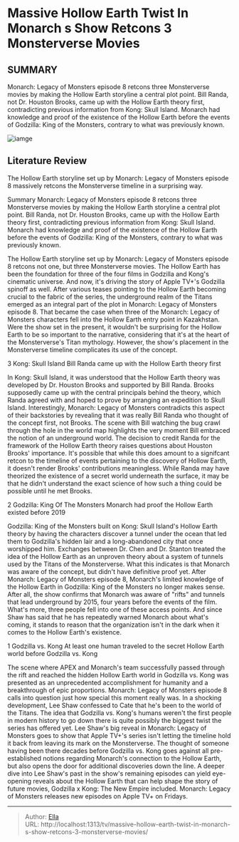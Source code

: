 # Massive Hollow Earth Twist In Monarch s Show Retcons 3 Monsterverse Movies


## SUMMARY 


 Monarch: Legacy of Monsters episode 8 retcons three Monsterverse movies by making the Hollow Earth storyline a central plot point. 
 Bill Randa, not Dr. Houston Brooks, came up with the Hollow Earth theory first, contradicting previous information from Kong: Skull Island. 
 Monarch had knowledge and proof of the existence of the Hollow Earth before the events of Godzilla: King of the Monsters, contrary to what was previously known. 

![iamge](https://static1.srcdn.com/wordpress/wp-content/uploads/2023/01/godzilla-vs-kong-movie-deleted-fight-hollow-earth.jpg)

## Literature Review
The Hollow Earth storyline set up by Monarch: Legacy of Monsters episode 8 massively retcons the Monsterverse timeline in a surprising way.




Summary
 Monarch: Legacy of Monsters episode 8 retcons three Monsterverse movies by making the Hollow Earth storyline a central plot point. 
 Bill Randa, not Dr. Houston Brooks, came up with the Hollow Earth theory first, contradicting previous information from Kong: Skull Island. 
 Monarch had knowledge and proof of the existence of the Hollow Earth before the events of Godzilla: King of the Monsters, contrary to what was previously known. 


The Hollow Earth storyline set up by Monarch: Legacy of Monsters episode 8 retcons not one, but three Monsterverse movies. The Hollow Earth has been the foundation for three of the four films in Godzilla and Kong&#39;s cinematic universe. And now, it&#39;s driving the story of Apple TV&#43;&#39;s Godzilla spinoff as well.
After various teases pointing to the Hollow Earth becoming crucial to the fabric of the series, the underground realm of the Titans emerged as an integral part of the plot in Monarch: Legacy of Monsters episode 8. That became the case when three of the Monarch: Legacy of Monsters characters fell into the Hollow Earth entry point in Kazakhstan. Were the show set in the present, it wouldn&#39;t be surprising for the Hollow Earth to be so important to the narrative, considering that it&#39;s at the heart of the Monsterverse&#39;s Titan mythology. However, the show&#39;s placement in the Monsterverse timeline complicates its use of the concept.









 








 3  Kong: Skull Island 
Bill Randa came up with the Hollow Earth theory first
        

In Kong: Skull Island, it was understood that the Hollow Earth theory was developed by Dr. Houston Brooks and supported by Bill Randa. Brooks supposedly came up with the central principals behind the theory, which Randa agreed with and hoped to prove by arranging an expedition to Skull Island. Interestingly, Monarch: Legacy of Monsters contradicts this aspect of their backstories by revealing that it was really Bill Randa who thought of the concept first, not Brooks. The scene with Bill watching the bug crawl through the hole in the world map highlights the very moment Bill embraced the notion of an underground world.
The decision to credit Randa for the framework of the Hollow Earth theory raises questions about Houston Brooks&#39; importance. It&#39;s possible that while this does amount to a signifcant retcon to the timeline of events pertaining to the discovery of Hollow Earth, it doesn&#39;t render Brooks&#39; contributions meaningless. While Randa may have theorized the existence of a secret world underneath the surface, it may be that he didn&#39;t understand the exact science of how such a thing could be possible until he met Brooks.





 2  Godzilla: King Of The Monsters 
Monarch had proof the Hollow Earth existed before 2019
        

Godzilla: King of the Monsters built on Kong: Skull Island&#39;s Hollow Earth theory by having the characters discover a tunnel under the ocean that led them to Godzilla&#39;s hidden lair and a long-abandoned city that once worshipped him. Exchanges between Dr. Chen and Dr. Stanton treated the idea of the Hollow Earth as an unproven theory about a system of tunnels used by the Titans of the Monsterverse. What this indicates is that Monarch was aware of the concept, but didn&#39;t have definitive proof yet.
After Monarch: Legacy of Monsters episode 8, Monarch&#39;s limited knowledge of the Hollow Earth in Godzilla: King of the Monsters no longer makes sense. After all, the show confirms that Monarch was aware of &#34;rifts&#34; and tunnels that lead underground by 2015, four years before the events of the film. What&#39;s more, three people fell into one of these access points. And since Shaw has said that he has repeatedly warned Monarch about what&#39;s coming, it stands to reason that the organization isn&#39;t in the dark when it comes to the Hollow Earth&#39;s existence.





 1  Godzilla vs. Kong 
At least one human traveled to the secret Hollow Earth world before Godzilla vs. Kong


 







The scene where APEX and Monarch&#39;s team successfully passed through the rift and reached the hidden Hollow Earth world in Godzilla vs. Kong was presented as an unprecedented accomplishment for humanity and a breakthrough of epic proportions. Monarch: Legacy of Monsters episode 8 calls into question just how special this moment really was. In a shocking development, Lee Shaw confessed to Cate that he&#39;s been to the world of the Titans. The idea that Godzilla vs. Kong&#39;s humans weren&#39;t the first people in modern history to go down there is quite possibly the biggest twist the series has offered yet.
Lee Shaw&#39;s big reveal in Monarch: Legacy of Monsters goes to show that Apple TV&#43;&#39;s series isn&#39;t letting the timeline hold it back from leaving its mark on the Monsterverse. The thought of someone having been there decades before Godzilla vs. Kong goes against all pre-established notions regarding Monarch&#39;s connection to the Hollow Earth, but also opens the door for additional discoveries down the line. A deeper dive into Lee Shaw&#39;s past in the show&#39;s remaining episodes can yield eye-opening reveals about the Hollow Earth that can help shape the story of future movies, Godzilla x Kong: The New Empire included.
Monarch: Legacy of Monsters releases new episodes on Apple TV&#43; on Fridays. 


---

> Author: [Ella](https://instagram.hk.cn/)  
> URL: http://localhost:1313/tv/massive-hollow-earth-twist-in-monarch-s-show-retcons-3-monsterverse-movies/  

